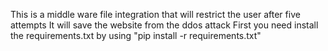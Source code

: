 This is a middle ware file integration that will restrict the user after five attempts 
It will save the website from the ddos attack
First you need install the requirements.txt by using  "pip install -r requirements.txt"
